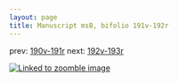 ```yaml
---
layout: page
title: Manuscript msB, bifolio 191v-192r
---
```


prev: [190v-191r](../190v-191r/) next: [192v-193r](../192v-193r/)



[![Linked to zoomble image](http://www.homermultitext.org/iipsrv?IIIF=/project/homer/pyramidal/deepzoom/hmt/vbbifolio/v1/vb_191v_192r.tif/full/2000,/0/default.jpg)](http://www.homermultitext.org/ict2/?urn=urn:cite2:hmt:vbbifolio.v1:vb_191v_192r)

